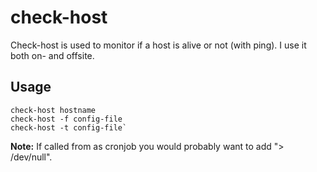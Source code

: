 # check-host

Check-host is used to monitor if a host is alive or not (with ping). I use it
both on- and offsite.

## Usage

`````shell
check-host hostname
check-host -f config-file
check-host -t config-file`
`````

**Note:** If called from as cronjob you would probably want to add "> /dev/null".
